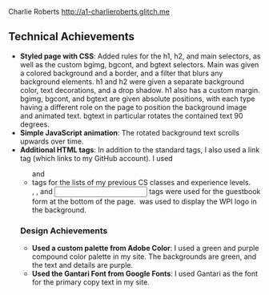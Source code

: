 Charlie Roberts
http://a1-charlieroberts.glitch.me

## Technical Achievements
- **Styled page with CSS**: Added rules for the h1, h2, and main selectors, as well as the custom bgimg, bgcont, and bgtext selectors. Main was given a colored background and a border, and a filter that blurs any background elements. h1 and h2 were given a separate background color, text decorations, and a drop shadow. h1 also has a custom margin. bgimg, bgcont, and bgtext are given absolute positions, with each type having a different role on the page to position the background image and animated text. bgtext in particular rotates the contained text 90 degrees.
 - **Simple JavaScript animation**: The rotated background text scrolls upwards over time.
 - **Additional HTML tags**: In addition to the standard tags, I also used a <a> link tag (which links to my GitHub account). I used <ul> and <li> tags for the lists of my previous CS classes and experience levels. <form>, <label>, and <input> tags were used for the guestbook form at the bottom of the page. <img> was used to display the WPI logo in the background.

### Design Achievements
- **Used a custom palette from Adobe Color**: I used a green and purple compound color palette in my site. The backgrounds are green, and the text and details are purple.
- **Used the Gantari Font from Google Fonts**: I used Gantari as the font for the primary copy text in my site.
